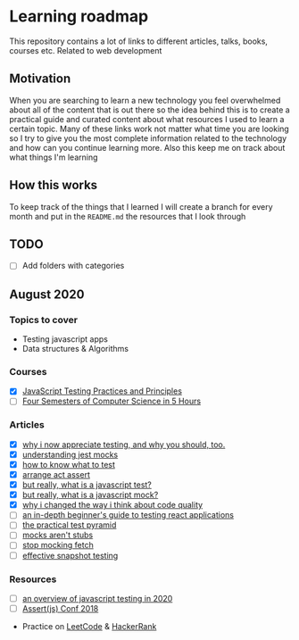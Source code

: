 # Learning roadmap

This repository contains a lot of links to different articles, talks, books, courses etc. Related to web development

## Motivation

When you are searching to learn a new technology you feel overwhelmed about all of the content that is out there so the idea behind this is to create a practical guide and curated content about what resources I used to learn a certain topic. Many of these links work not matter what time you are looking so I try to give you the most complete information related to the technology and how can you continue learning more. Also this keep me on track about what things I'm learning

## How this works

To keep track of the things that I learned I will create a branch for every month and put in the `README.md` the resources that I look through

## TODO

- [ ] Add folders with categories

## August 2020

### Topics to cover

- Testing javascript apps
- Data structures & Algorithms

### Courses

- [x] [JavaScript Testing Practices and Principles](https://frontendmasters.com/courses/testing-practices-principles/)
- [ ] [Four Semesters of Computer Science in 5 Hours](https://frontendmasters.com/courses/computer-science/)

### Articles

- [x] [why i now appreciate testing, and why you should, too.](https://medium.freecodecamp.org/why-i-now-appreciate-testing-and-why-you-should-too-74d48c67ab72)
- [x] [understanding jest mocks](https://medium.com/@rickhanlonii/understanding-jest-mocks-f0046c68e53c)
- [x] [how to know what to test](https://kentcdodds.com/blog/how-to-know-what-to-test)
- [x] [arrange act assert](http://wiki.c2.com/?ArrangeActAssert)
- [x] [but really, what is a javascript test?](https://kentcdodds.com/blog/but-really-what-is-a-javascript-test)
- [x] [but really, what is a javascript mock?](https://kentcdodds.com/blog/but-really-what-is-a-javascript-mock)
- [x] [why i changed the way i think about code quality](https://medium.freecodecamp.org/why-i-changed-the-way-i-think-about-code-quality-88c5d8d57e68)
- [ ] [an in-depth beginner's guide to testing react applications](https://jkettmann.com/beginners-guide-to-testing-react/)
- [ ] [the practical test pyramid](https://martinfowler.com/articles/practical-test-pyramid.html)
- [ ] [mocks aren't stubs](https://martinfowler.com/articles/mocksArentStubs.html)
- [ ] [stop mocking fetch](https://kentcdodds.com/blog/stop-mocking-fetch)
- [ ] [effective snapshot testing](https://kentcdodds.com/blog/effective-snapshot-testing)

### Resources

- [ ] [an overview of javascript testing in 2020](https://medium.com/welldone-software/an-overview-of-javascript-testing-7ce7298b9870)
- [ ] [Assert(js) Conf 2018](https://www.youtube.com/playlist?list=PLZ66c9_z3umNSrKSb5cmpxdXZcIPNvKGw)
- Practice on [LeetCode](https://leetcode.com/) & [HackerRank](https://www.hackerrank.com/)
